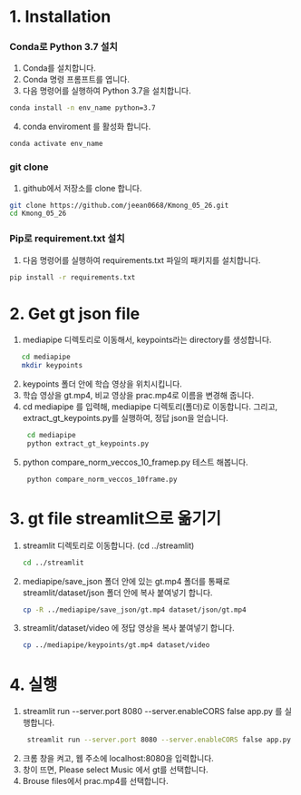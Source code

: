 # 1. Installation

### Conda로 Python 3.7 설치

1. Conda를 설치합니다.
2. Conda 명령 프롬프트를 엽니다.
3. 다음 명령어를 실행하여 Python 3.7을 설치합니다.

```bash
conda install -n env_name python=3.7
```
4. conda enviroment 를 활성화 합니다.
```bash
conda activate env_name
```

### git clone
1. github에서 저장소를 clone 합니다.

```bash
git clone https://github.com/jeean0668/Kmong_05_26.git
cd Kmong_05_26
```

### Pip로 requirement.txt 설치

1. 다음 명령어를 실행하여 requirements.txt 파일의 패키지를 설치합니다.

```bash
pip install -r requirements.txt
```

# 2. Get gt json file

1. mediapipe 디렉토리로 이동해서, keypoints라는 directory를 생성합니다.
```bash
   cd mediapipe
   mkdir keypoints
```
2. keypoints 폴더 안에 학습 영상을 위치시킵니다.
3. 학습 영상을 gt.mp4, 비교 영상을 prac.mp4로 이름을 변경해 줍니다.
4. cd mediapipe 를 입력해, mediapipe 디렉토리(폴더)로 이동합니다. 그리고, extract_gt_keypoints.py를 실행하여, 정답 json을 얻습니다.
   ```bash
    cd mediapipe
    python extract_gt_keypoints.py
   ```
5. python compare_norm_veccos_10_framep.py 테스트 해봅니다.
   ```bash
    python compare_norm_veccos_10frame.py
   ```

# 3. gt file streamlit으로 옮기기

1. streamlit 디렉토리로 이동합니다. (cd ../streamlit)
   ```bash
   cd ../streamlit
   ```
2. mediapipe/save_json 폴더 안에 있는 gt.mp4 폴더를 
    통째로 streamlit/dataset/json 폴더 안에 복사 붙여넣기 합니다.
    ```bash
    cp -R ../mediapipe/save_json/gt.mp4 dataset/json/gt.mp4
    ```
3. streamlit/dataset/video 에 정답 영상을 복사 붙여넣기 합니다.
   ```bash
   cp ../mediapipe/keypoints/gt.mp4 dataset/video
   ```

# 4. 실행

1. streamlit run --server.port 8080 --server.enableCORS false app.py 를 실행합니다.
   ```bash
    streamlit run --server.port 8080 --server.enableCORS false app.py
   ```
2. 크롬 창을 켜고, 웹 주소에 localhost:8080을 입력합니다.
3. 창이 뜨면, Please select Music 에서 gt를 선택합니다.  
4. Brouse files에서 prac.mp4를 선택합니다. 




